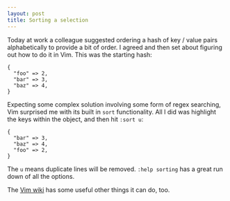 ```yaml
---
layout: post
title: Sorting a selection
---
```


Today at work a colleague suggested ordering a hash of key / value pairs alphabetically to provide a bit of order. I agreed and then set about figuring out how to do it in Vim. This was the starting hash:

    {
      "foo" => 2,
      "bar" => 3,
      "baz" => 4,
    }

Expecting some complex solution involving some form of regex searching, Vim surprised me with its built in `sort` functionality. All I did was highlight the keys within the object, and then hit `:sort u`:

    {
      "bar" => 3,
      "baz" => 4,
      "foo" => 2,
    }
    
The `u` means duplicate lines will be removed. `:help sorting` has a great run down of all the options.

The [Vim wiki](http://vim.wikia.com/wiki/Sort_lines) has some useful other things it can do, too.
